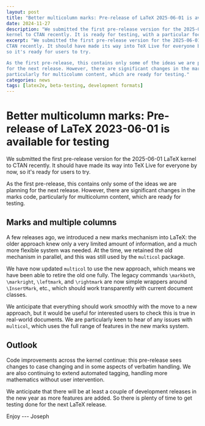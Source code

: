 ```yaml
---
layout: post
title: "Better multicolumn marks: Pre-release of LaTeX 2025-06-01 is available for testing"
date: 2024-11-27
description: "We submitted the first pre-release version for the 2025-06-01 LaTeX
kernel to CTAN recently. It is ready for testing, with a particular focus on multicolumn marks."
excerpt: "We submitted the first pre-release version for the 2025-06-01 LaTeX kernel to
CTAN recently. It should have made its way into TeX Live for everyone by now,
so it's ready for users to try.

As the first pre-release, this contains only some of the ideas we are planning
for the next release. However, there are significant changes in the marks code,
particularly for multicolumn content, which are ready for testing."
categories: news
tags: [latex2e, beta-testing, development formats]
---
```


# Better multicolumn marks: Pre-release of LaTeX 2023-06-01 is available for testing

We submitted the first pre-release version for the 2025-06-01 LaTeX kernel to
CTAN recently. It should have made its way into TeX Live for everyone by now,
so it's ready for users to try.

As the first pre-release, this contains only some of the ideas we are planning
for the next release. However, there are significant changes in the marks code,
particularly for multicolumn content, which are ready for testing.

## Marks and multiple columns

A few releases ago, we introduced a new marks mechanism into LaTeX: the older
approach knew only a very limited amount of information, and a much more
flexible system was needed. At the time, we retained the old mechanism in
parallel, and this was still used by the `multicol` package.

We have now updated `multicol` to use the new approach, which means we have
been able to retire the old one fully. The legacy commands `\markboth`,
`\markright`, `\leftmark`, and `\rightmark` are now simple wrappers around
`\InsertMark`, etc., which should work transparently with current document classes.

We anticipate that everything should work smoothly with the move to a new
approach, but it would be useful for interested users to check this is true in
real-world documents. We are particularly keen to hear of any issues with
`multicol`, which uses the full range of features in the new marks system. 

## Outlook

Code improvements across the kernel continue: this pre-release sees changes to
case changing and in some aspects of verbatim handling. We are also continuing
to extend automated tagging, handling more mathematics without user
intervention.

We anticipate that there will be at least a couple of development releases in
the new year as more features are added. So there is plenty of time to get
testing done for the next LaTeX release.

Enjoy --- Joseph


